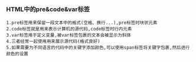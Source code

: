### HTML中的pre&code&var标签
    1.pre标签用来保留一段文本中的格式(空格、换行...),pre标签时块状元素
    2.code标签就是用来表示计算机的源代码,code标签时行内元素
    3.var标签用于定义变量,被var标签包裹的文本会被显示为斜体
    4.三者经常一起使用用来展示源代码(格式良好)
    5.如果需要为不同语言的代码中的关键字添加颜色,可以使用span标签将关键字包裹,然后进行颜色的设置
